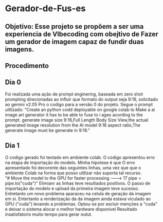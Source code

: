 # Gerador-de-Fus-es
## Objetivo: Esse projeto se propõem a ser uma experiencia de VIbecoding com obejtivo de Fazer um gerador de imagem capaz de fundir duas imagens.

## Procedimento 
## Dia 0
Foi realizada uma ação de prompt enginering, baseada em zero shot prompting direcionadas ao influir que formato do output seja 9:16,  solicitado ao gemini v2.05 Pro o codigo para a versão 0 do projeto. Segue o prompt ultlizado:
"Create an python codd deployable on google colab to Make a ai image art generator it has to be able to fuse to i ages acording to the prompt. generate image size 9:16,Full Length Body Size View,the actual generated image resolution from the AI model 9:16 aspect ratio,The generate image must be generate in 9:16."

## Dia 1
O codigo gerado foi textado em ambiente colab. O codigo apresentou erro na etapa de importação do modelo. Minha hipotese é que O erro apresentado foi decorente das seguintes linhas, uma vez que que o ambiente Colab na forma que posso ultlizar não suporta tal recurso.  
"# Move the model to the GPU for faster processing
---> 17 pipe = pipe.to("cuda")"
 Elimianr as linhas  teve resultados positivos. O passo de importação do modelo e upload da primeira imagem teve sucesso. Entretanto um novo problema aparaceu na celula de geração da imagem em si. Entertanto a renderização da da imagem ainda estava viculado ao GPU ("cuda") levando a problemas. Optou-se por excluir menções a "cuda" e deixar o sistema alocar o melhor hardware disponivel Resultado insatisfatorio muito tempo para gerar outut.
